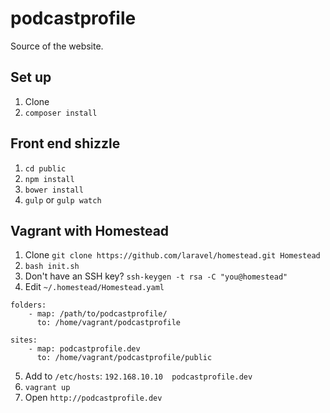 podcastprofile
===

Source of the website.

## Set up

1. Clone
2. `composer install`

## Front end shizzle
1. `cd public`
2. `npm install`
3. `bower install`
4. `gulp` or `gulp watch`

## Vagrant with Homestead

1. Clone `git clone https://github.com/laravel/homestead.git Homestead`
2. `bash init.sh`
3. Don't have an SSH key? `ssh-keygen -t rsa -C "you@homestead"`
4. Edit `~/.homestead/Homestead.yaml`

  ```
  folders:
      - map: /path/to/podcastprofile/
        to: /home/vagrant/podcastprofile

  sites:
      - map: podcastprofile.dev
        to: /home/vagrant/podcastprofile/public
  ```

5. Add to `/etc/hosts`: ```192.168.10.10  podcastprofile.dev```
6. `vagrant up`
7. Open `http://podcastprofile.dev`
